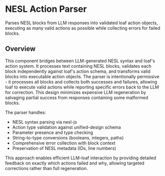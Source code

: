 # NESL Action Parser

Parses NESL blocks from LLM responses into validated loaf action objects, executing as many valid actions as possible while collecting errors for failed blocks.

## Overview

This component bridges between LLM-generated NESL syntax and loaf's action system. It processes text containing NESL blocks, validates each block independently against loaf's action schema, and transforms valid blocks into executable action objects. The parser is intentionally permissive - it processes all blocks and collects both successes and failures, allowing loaf to execute valid actions while reporting specific errors back to the LLM for correction. This design minimizes expensive LLM regeneration by salvaging partial success from responses containing some malformed blocks.

The parser handles:
- NESL syntax parsing via nesl-js
- Action type validation against unified-design schema  
- Parameter presence and type checking
- String-to-type conversions (booleans, integers, paths)
- Comprehensive error collection with block context
- Preservation of NESL metadata (IDs, line numbers)

This approach enables efficient LLM-loaf interaction by providing detailed feedback on exactly which actions failed and why, allowing targeted corrections rather than full regeneration.